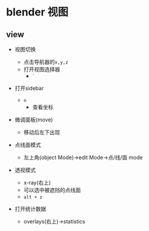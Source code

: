 # blender 视图


## view
+ 视图切换
    + 点击导航器的`x,y,z`
    + 打开视图选择器
        + `

+ 打开sidebar
    + `n`
        + 查看坐标

+ 微调面板(move)
    + 移动后左下出现


+ 点线面模式
    + 左上角(object Mode)->edit Mode->点/线/面 mode

+ 透视模式
    + x-ray(右上)
    + 可以选中被遮挡的点线面
    + `alt + z`

+ 打开统计数据
    + overlays(右上)->statistics